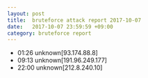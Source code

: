 ```yaml
---
layout: post
title:  bruteforce attack report 2017-10-07
date:   2017-10-07 23:59:59 +09:00
category: bruteforce report
---
```


* 01:26 unknown[93.174.88.8]
* 09:13 unknown[191.96.249.177]
* 22:00 unknown[212.8.240.10]
